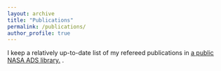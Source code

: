 ```yaml
---
layout: archive
title: "Publications"
permalink: /publications/
author_profile: true
---
```


I keep a relatively up-to-date list of my refereed publications in <u><a href="https://ui.adsabs.harvard.edu/public-libraries/yCgLIpG3RZqg_6Tz41O1gw">a public NASA ADS library</a>.</u>  .

